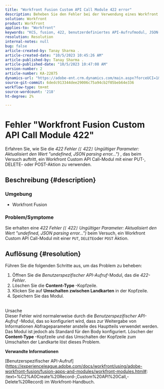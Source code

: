 ```yaml
---
title: "Workfront Fusion Custom API Call Module 422 error"
description: Beheben Sie den Fehler bei der Verwendung eines Workfront Custom API Call-Moduls mit einer PUT-, DELETE- oder POST-Aktion.
solution: Workfront
product: Workfront
applies-to: "Workfront"
keywords: "KCS, fusion, 422, benutzerdefiniertes API-Aufrufmodul, JSON-Parsing-Fehler, Workfront"
resolution: Resolution
internal-notes: null
bug: false
article-created-by: Tanay Sharma .
article-created-date: "10/5/2023 10:45:26 AM"
article-published-by: Tanay Sharma .
article-published-date: "10/5/2023 10:47:08 AM"
version-number: 2
article-number: KA-22875
dynamics-url: "https://adobe-ent.crm.dynamics.com/main.aspx?forceUCI=1&pagetype=entityrecord&etn=knowledgearticle&id=54b5994a-6c63-ee11-be6e-6045bd006e5a"
source-git-commit: 6dedc913344dee29006c75a94cb2f05beb64e336
workflow-type: tm+mt
source-wordcount: '218'
ht-degree: 2%

---
```


# Fehler &quot;Workfront Fusion Custom API Call Module 422&quot;


Erfahren Sie, wie Sie die *422 Fehler (`[` 422`]`  Ungültiger Parameter: Aktualisiert den Wert &quot;undefined, JSON parsing error...&quot;)* , das beim Versuch auftritt, ein Workfront Custom API Call-Modul mit einer PUT-, DELETE- oder POST-Aktion zu verwenden.

## Beschreibung {#description}


### Umgebung

- Workfront Fusion




### Problem/Symptome

Sie erhalten eine *422 Fehler (`[` 422`]`  Ungültiger Parameter: Aktualisiert den Wert &quot;undefined, JSON parsing error...&quot;)* beim Versuch, ein Workfront Custom API Call-Modul mit einer `PUT`, `DELETE`oder `POST` Aktion.


## Auflösung {#resolution}


Führen Sie die folgenden Schritte aus, um das Problem zu beheben:



1. Öffnen Sie die *Benutzerspezifischer API-Aufruf*-Modul, das die *422-Fehler*.
2. Löschen Sie die <b>Content-Type </b>-Kopfzeile.
3. Klicken Sie auf <b>Umschalten zwischen Landkarten</b> in der Kopfzeile.
4. Speichern Sie das Modul.

<br>Ursache<br>
Dieser Fehler wird normalerweise durch die *Benutzerspezifischer API-Aufruf* -Modul, das so konfiguriert wird, dass zur Weitergabe von Informationen Abfrageparameter anstelle des Hauptteils verwendet werden. Das Modul ist jedoch als Standard für den Body konfiguriert. Löschen der <b>Content-Type </b>-Kopfzeile und das Umschalten der Kopfzeile zum Umschalten der Landkarte löst dieses Problem.



<b>Verwandte Informationen</b>

[Benutzerspezifischer API-Aufruf](https://experienceleague.adobe.com/docs/workfront/using/adobe-workfront-fusion/fusion-apps-and-modules/workfront-modules.html#: :text=%C2%A0Create%20Record-,Custom%20API%20Call,-Delete%20Record) im Workfront-Handbuch.
